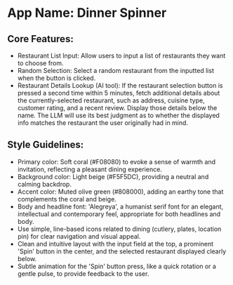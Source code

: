 # **App Name**: Dinner Spinner

## Core Features:

- Restaurant List Input: Allow users to input a list of restaurants they want to choose from.
- Random Selection: Select a random restaurant from the inputted list when the button is clicked.
- Restaurant Details Lookup (AI tool): If the restaurant selection button is pressed a second time within 5 minutes, fetch additional details about the currently-selected restaurant, such as address, cuisine type, customer rating, and a recent review. Display those details below the name. The LLM will use its best judgment as to whether the displayed info matches the restaurant the user originally had in mind.

## Style Guidelines:

- Primary color: Soft coral (#F08080) to evoke a sense of warmth and invitation, reflecting a pleasant dining experience.
- Background color: Light beige (#F5F5DC), providing a neutral and calming backdrop.
- Accent color: Muted olive green (#808000), adding an earthy tone that complements the coral and beige.
- Body and headline font: 'Alegreya', a humanist serif font for an elegant, intellectual and contemporary feel, appropriate for both headlines and body.
- Use simple, line-based icons related to dining (cutlery, plates, location pin) for clear navigation and visual appeal.
- Clean and intuitive layout with the input field at the top, a prominent 'Spin' button in the center, and the selected restaurant displayed clearly below.
- Subtle animation for the 'Spin' button press, like a quick rotation or a gentle pulse, to provide feedback to the user.